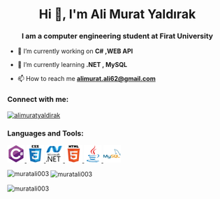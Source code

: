 <h1 align="center">Hi 👋, I'm Ali Murat Yaldırak</h1>
<h3 align="center">I am a computer engineering student at Firat University</h3>

- 🔭 I’m currently working on **C# ,WEB API**

- 🌱 I’m currently learning **.NET , MySQL**

- 📫 How to reach me **alimurat.ali62@gmail.com**

<h3 align="left">Connect with me:</h3>
<p align="left">
<a href="https://instagram.com/alimuratyaldirak" target="blank"><img align="center" src="https://raw.githubusercontent.com/rahuldkjain/github-profile-readme-generator/master/src/images/icons/Social/instagram.svg" alt="alimuratyaldirak" height="30" width="40" /></a>
</p>

<h3 align="left">Languages and Tools:</h3>
<p align="left"> <a href="https://www.w3schools.com/cs/" target="_blank" rel="noreferrer"> <img src="https://raw.githubusercontent.com/devicons/devicon/master/icons/csharp/csharp-original.svg" alt="csharp" width="40" height="40"/> </a> <a href="https://www.w3schools.com/css/" target="_blank" rel="noreferrer"> <img src="https://raw.githubusercontent.com/devicons/devicon/master/icons/css3/css3-original-wordmark.svg" alt="css3" width="40" height="40"/> </a> <a href="https://dotnet.microsoft.com/" target="_blank" rel="noreferrer"> <img src="https://raw.githubusercontent.com/devicons/devicon/master/icons/dot-net/dot-net-original-wordmark.svg" alt="dotnet" width="40" height="40"/> </a> <a href="https://www.w3.org/html/" target="_blank" rel="noreferrer"> <img src="https://raw.githubusercontent.com/devicons/devicon/master/icons/html5/html5-original-wordmark.svg" alt="html5" width="40" height="40"/> </a> <a href="https://www.java.com" target="_blank" rel="noreferrer"> <img src="https://raw.githubusercontent.com/devicons/devicon/master/icons/java/java-original.svg" alt="java" width="40" height="40"/> </a> <a href="https://www.mysql.com/" target="_blank" rel="noreferrer"> <img src="https://raw.githubusercontent.com/devicons/devicon/master/icons/mysql/mysql-original-wordmark.svg" alt="mysql" width="40" height="40"/> </a> </p>

<p><img align="left" src="https://github-readme-stats.vercel.app/api/top-langs?username=muratali003&show_icons=true&locale=en&layout=compact" alt="muratali003" /></p>

<p>&nbsp;<img align="center" src="https://github-readme-stats.vercel.app/api?username=muratali003&show_icons=true&locale=en" alt="muratali003" /></p>

<p><img align="center" src="https://github-readme-streak-stats.herokuapp.com/?user=muratali003&" alt="muratali003" /></p>
